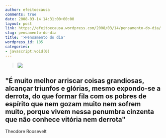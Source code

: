 ```yaml
---
author: efeitoecausa
comments: true
date: 2008-03-14 14:31:00+00:00
layout: post
link: https://efeitoecausa.wordpress.com/2008/03/14/pensamento-do-dia/
slug: pensamento-do-dia
title: '>Pensamento do dia'
wordpress_id: 185
categories:
- javascript:void(0)
---
```


>[![](http://efeitoecausa.files.wordpress.com/2008/03/roosevelt-room-theodore-roosevelt-tade-styka-1909.jpg?w=300)](http://efeitoecausa.files.wordpress.com/2008/03/roosevelt-room-theodore-roosevelt-tade-styka-1909.jpg)  


## "É muito melhor arriscar coisas grandiosas, alcançar triunfos e glórias, mesmo expondo-se a derrota, do que formar fila com os pobres de espírito que nem gozam muito nem sofrem muito, porque vivem nessa penumbra cinzenta que não conhece vitória nem derrota"

Theodore Roosevelt
